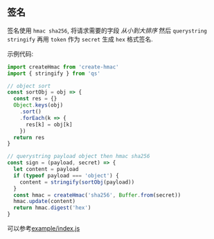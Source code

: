 ## 签名

签名使用 `hmac sha256`, 将请求需要的字段 _从小到大排序_ 然后 `querystring stringify` 再用 `token` 作为 `secret` 生成 `hex` 格式签名.

示例代码:

```js
import createHmac from 'create-hmac'
import { stringify } from 'qs'

// object sort
const sortObj = obj => {
  const res = {}
  Object.keys(obj)
    .sort()
    .forEach(k => {
      res[k] = obj[k]
    })
  return res
}

// querystring payload object then hmac sha256
const sign = (payload, secret) => {
  let content = payload
  if (typeof payload === 'object') {
    content = stringify(sortObj(payload))
  }
  const hmac = createHmac('sha256', Buffer.from(secret))
  hmac.update(content)
  return hmac.digest('hex')
}
```

可以参考[example/index.js](../example/index.js)
